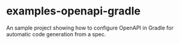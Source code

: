 # examples-openapi-gradle
An sample project showing how to configure OpenAPI in Gradle for automatic code generation from a spec.
